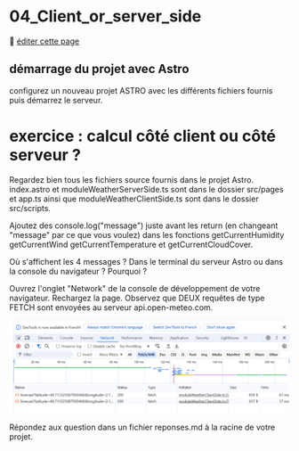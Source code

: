 # 04_Client_or_server_side

:memo: [éditer cette page](https://gitlab.com/-/ide/project/webdev101/webdev101.gitlab.io/edit/main/-/public/04_client_or_server_side/README.md)

## démarrage du projet avec Astro

configurez un nouveau projet ASTRO avec les différents fichiers fournis puis démarrez le serveur.

# exercice : calcul côté client ou côté serveur ?

Regardez bien tous les fichiers source fournis dans le projet Astro. index.astro et moduleWeatherServerSide.ts sont dans le dossier src/pages et app.ts ainsi que moduleWeatherClientSide.ts sont dans le dossier src/scripts.

Ajoutez des console.log("message") juste avant les return (en changeant "message" par ce que vous voulez) dans les fonctions getCurrentHumidity getCurrentWind getCurrentTemperature et getCurrentCloudCover.

Où s'affichent les 4 messages ? Dans le terminal du serveur Astro ou dans la console du navigateur ? Pourquoi ?

Ouvrez l'onglet "Network" de la console de développement de votre navigateur. Rechargez la page. Observez que DEUX requêtes de type FETCH sont envoyées au serveur api.open-meteo.com.

![network](network.png)

Répondez aux question dans un fichier reponses.md à la racine de votre projet.